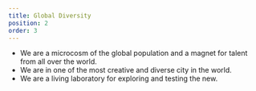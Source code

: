 ```yaml
---
title: Global Diversity
position: 2
order: 3
---
```


- We are a microcosm of the global population and a magnet for talent from all over the world.
- We are in one of the most creative and diverse city in the world.
- We are a living laboratory for exploring and testing the new.
